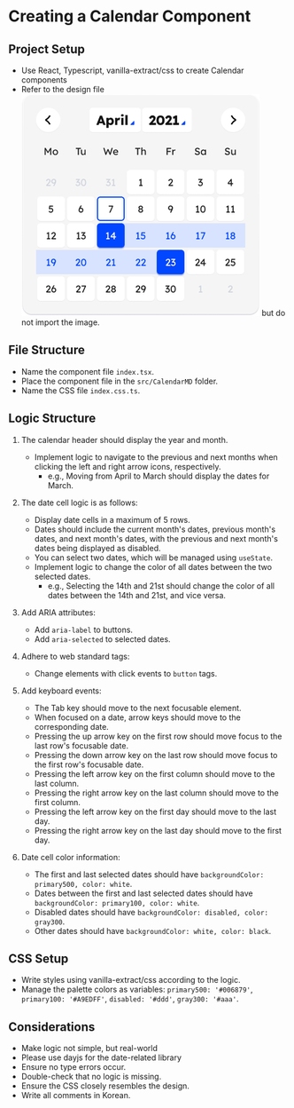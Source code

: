 # Creating a Calendar Component

## Project Setup

- Use React, Typescript, vanilla-extract/css to create Calendar components
- Refer to the design file ![Calendar Design](./Calendar.png) but do not import the image.

## File Structure

- Name the component file `index.tsx`.
- Place the component file in the `src/CalendarMD` folder.
- Name the CSS file `index.css.ts`.

## Logic Structure

1. The calendar header should display the year and month.

   - Implement logic to navigate to the previous and next months when clicking the left and right arrow icons, respectively.
     - e.g., Moving from April to March should display the dates for March.

2. The date cell logic is as follows:

   - Display date cells in a maximum of 5 rows.
   - Dates should include the current month's dates, previous month's dates, and next month's dates, with the previous and next month's dates being displayed as disabled.
   - You can select two dates, which will be managed using `useState`.
   - Implement logic to change the color of all dates between the two selected dates.
     - e.g., Selecting the 14th and 21st should change the color of all dates between the 14th and 21st, and vice versa.

3. Add ARIA attributes:

   - Add `aria-label` to buttons.
   - Add `aria-selected` to selected dates.

4. Adhere to web standard tags:

   - Change elements with click events to `button` tags.

5. Add keyboard events:

   - The Tab key should move to the next focusable element.
   - When focused on a date, arrow keys should move to the corresponding date.
   - Pressing the up arrow key on the first row should move focus to the last row's focusable date.
   - Pressing the down arrow key on the last row should move focus to the first row's focusable date.
   - Pressing the left arrow key on the first column should move to the last column.
   - Pressing the right arrow key on the last column should move to the first column.
   - Pressing the left arrow key on the first day should move to the last day.
   - Pressing the right arrow key on the last day should move to the first day.

6. Date cell color information:

   - The first and last selected dates should have `backgroundColor: primary500, color: white`.
   - Dates between the first and last selected dates should have `backgroundColor: primary100, color: white`.
   - Disabled dates should have `backgroundColor: disabled, color: gray300`.
   - Other dates should have `backgroundColor: white, color: black`.

## CSS Setup

- Write styles using vanilla-extract/css according to the logic.
- Manage the palette colors as variables: `primary500: '#006879'`, `primary100: '#A9EDFF'`, `disabled: '#ddd'`, `gray300: '#aaa'`.

## Considerations

- Make logic not simple, but real-world
- Please use dayjs for the date-related library
- Ensure no type errors occur.
- Double-check that no logic is missing.
- Ensure the CSS closely resembles the design.
- Write all comments in Korean.
